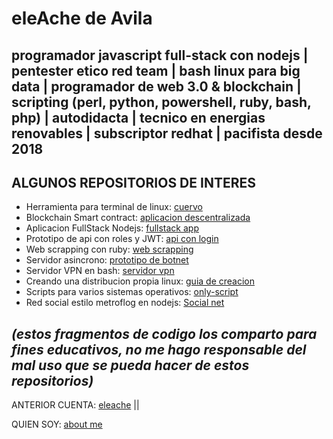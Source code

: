 # eleAche de Avila
## programador javascript full-stack con nodejs | pentester etico red team | bash linux para big data | programador de web 3.0 & blockchain | scripting (perl, python, powershell, ruby, bash, php) | autodidacta | tecnico en energias renovables | subscriptor redhat | pacifista desde 2018
## ALGUNOS REPOSITORIOS DE INTERES
*  Herramienta para terminal de linux: [cuervo](https://github.com/LuisHDeAvila/pro-cuervo)
*  Blockchain Smart contract: [aplicacion descentralizada](https://github.com/LuisHDeAvila/inv-aplicacion-descentralizada-solidity)
*  Aplicacion FullStack Nodejs: [fullstack app](https://github.com/LuisHDeAvila/edu-fullstack)
*  Prototipo de api con roles y JWT: [api con login](https://github.com/LuisHDeAvila/sec-prottype)
*  Web scrapping con ruby: [web scrapping](https://github.com/LuisHDeAvila/inv-scraper)
*  Servidor asincrono: [prototipo de botnet](https://github.com/LuisHDeAvila/sci-puppet)
*  Servidor VPN en bash: [servidor vpn](https://github.com/LuisHDeAvila/sci-servervpn)
*  Creando una distribucion propia linux: [guia de creacion](https://github.com/LuisHDeAvila/inv-kcrackend)
*  Scripts para varios sistemas operativos: [only-script](https://github.com/LuisHDeAvila/edu-only-script)
*  Red social estilo metroflog en nodejs: [Social net](https://github.com/LuisHDeAvila/pro-socialnetwork)

_(estos fragmentos de codigo los comparto para fines educativos, no me hago responsable del mal uso que se pueda hacer de estos repositorios)_
---

ANTERIOR CUENTA: [eleache](https://github.com/eleache) ||

QUIEN SOY: [about me](https://github.com/LuisHDeAvila/LuisHDeAvila/blob/main/docs/aboutme.md)

